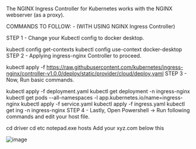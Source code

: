 The NGINX Ingress Controller for Kubernetes works with the NGINX webserver (as a proxy).

COMMANDS TO FOLLOW: - (WITH USING NGINX Ingress Controller)

STEP 1 - Change your Kubectl config to docker desktop.

kubectl config get-contexts
kubectl config use-context docker-desktop
STEP 2 - Applying ingress-nginx Controller to proceed.

kubectl apply -f https://raw.githubusercontent.com/kubernetes/ingress-nginx/controller-v1.0.0/deploy/static/provider/cloud/deploy.yaml
STEP 3 - Now, Run basic commands.

kubectl apply -f deployment.yaml
kubectl get deployment -n ingress-nginx
kubectl get pods --all-namespaces -l app.kubernetes.io/name=ingress-nginx
kubectl apply -f service.yaml
kubectl apply -f ingress.yaml
kubectl get ing -n ingress-nginx
STEP 4 - Lastly, Open Powershell -> Run following commands and edit your host file.

cd driver
cd etc
notepad.exe hosts
Add your xyz.com below this

![image](https://github.com/Naman-14/NamanK8s-Ingress/assets/78831583/6b1c8e58-9c90-4a3f-b8ab-e87d40352b5e)

